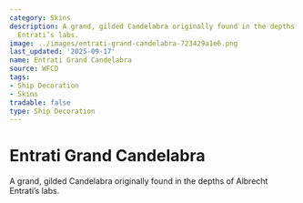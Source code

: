 ```yaml
---
category: Skins
description: A grand, gilded Candelabra originally found in the depths of Albrecht
  Entrati’s labs.
image: ../images/entrati-grand-candelabra-723429a1e6.png
last_updated: '2025-09-17'
name: Entrati Grand Candelabra
source: WFCD
tags:
- Ship Decoration
- Skins
tradable: false
type: Ship Decoration
---
```


# Entrati Grand Candelabra

A grand, gilded Candelabra originally found in the depths of Albrecht Entrati’s labs.

